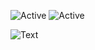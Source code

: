 ![Active](https://img.shields.io/badge/Langages-Python-yellow) ![Active](https://img.shields.io/badge/%F0%9F%8C%8C-Fran%C3%A7ais%20%2F%20English%20%2F%20Nederlands%20-red)

 

![Text](https://media.discordapp.net/attachments/656474352560111636/746381603537944606/Doctors_silhouette_banner_B.jpg)



